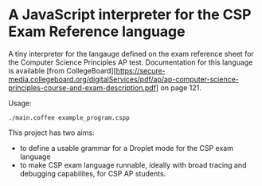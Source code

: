 # A JavaScript interpreter for the CSP Exam Reference language

A tiny interpreter for the langauge defined on the exam reference sheet for the Computer Science Principles AP test. Documentation for this language is available [from CollegeBoard][https://secure-media.collegeboard.org/digitalServices/pdf/ap/ap-computer-science-principles-course-and-exam-description.pdf] on page 121.

Usage:
```
./main.coffee example_program.cspp
```

This project has two aims:
  - to define a usable grammar for a Droplet mode for the CSP exam language
  - to make CSP exam language runnable, ideally with broad tracing and debugging capabilites, for CSP AP students.
